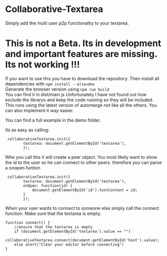 # Collaborative-Textarea
Simply add the multi user p2p functionality to your textarea.

# This is not a Beta. Its in development and important features are missing. Its not working !!!

If you want to use this you have to download the repository. Then install all dependencies with `npm install --also=dev`   
Generate the browser version using `npm run build`  
You can find it in dist/main.js
Unfortunately I have not found out how exclude the librarys and keep the code running so they will be included.  
This runs using the latest version of automerge not like all the others. You can also implement it way easier.

You can find a full example in the demo folder.

Its as easy as calling:
```
 collaborativeTextarea.init({
        textarea: document.getElementById('textarea'),
        });
```
Whe you call this it will create a peer object. You most likely want to show the id to the user so he can connect to other peers. therefore you can parse a onopen funtion

```
 collaborativeTextarea.init({
        textarea: document.getElementById('textarea'),
        onOpen: function(id) {
            document.getElementById('id').textContent = id;
        }
        });     
```

When your user wants to connect to someone else simply call the connect function. Make sure that the textarea is empty.
```
function connect() {
    //ensure that the textarea is empty
    if (document.getElementById('textarea').value == "")
        collaborativeTextarea.connect(document.getElementById('host').value);
    else alert("Clear your editor before connecting")
}
```